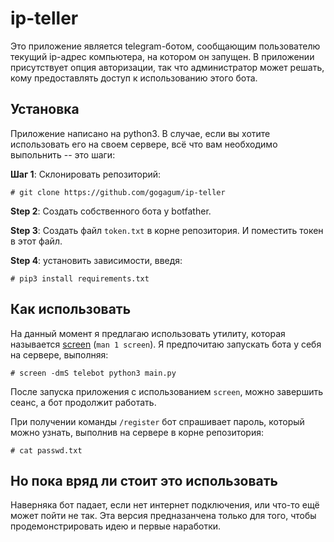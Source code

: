 # ip-teller

Это приложение является telegram-ботом, сообщающим пользователю текущий
 ip-адрес компьютера, на котором он запущен. В приложении присутствует опция
 авторизации, так что администратор может решать, кому предоставлять доступ
 к использованию этого бота.

## Установка


Приложение написано на python3. В случае, если вы хотите использовать его
 на своем сервере, всё что вам необходимо выпольнить -- это шаги:

**Шаг 1**: Склонировать репозиторий:

```
# git clone https://github.com/gogagum/ip-teller
```
**Step 2**: Создать собственного бота у botfather.

**Step 3**: Создать файл `token.txt` в корне репозитория. И поместить токен
 в этот файл.

**Step 4**: установить зависимости, введя:

```
# pip3 install requirements.txt
```

## Как использовать

На данный момент я предлагаю использовать утилиту, которая называется
 [screen](https://linux.die.net/man/1/screen) (`man 1 screen`). Я предпочитаю
 запускать бота у себя на сервере, выполняя:


```
# screen -dmS telebot python3 main.py
```
После запуска приложения с использованием `screen`, можно завершить сеанс,
 а бот продолжит работать.

При получении команды `/register` бот спрашивает пароль,
 который можно узнать, выполнив на сервере в корне репозитория:
```
# cat passwd.txt
```

## Но пока вряд ли стоит это использовать

Наверняка бот падает, если нет интернет подключения, или что-то ещё может пойти не
 так. Эта версия предназанчена только для того, чтобы продемонстрировать идею
 и первые наработки.
